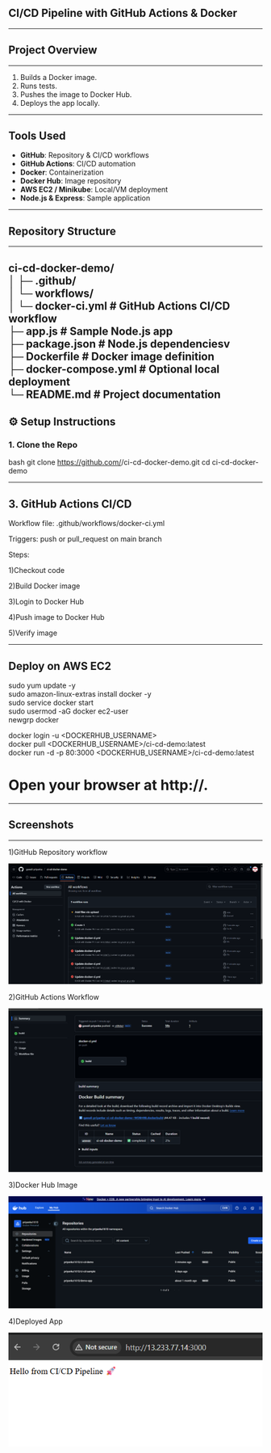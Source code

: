 ## CI/CD Pipeline with GitHub Actions & Docker
---
##  Project Overview
---
1. Builds a Docker image.
2. Runs tests.
3. Pushes the image to Docker Hub.
4. Deploys the app locally.

-----
##  Tools Used

- **GitHub**: Repository & CI/CD workflows
- **GitHub Actions**: CI/CD automation
- **Docker**: Containerization
- **Docker Hub**: Image repository
- **AWS EC2 / Minikube**: Local/VM deployment
- **Node.js & Express**: Sample application
----
##  Repository Structure
---
ci-cd-docker-demo/ <br>
│
├─ .github/ <br>
│ └─ workflows/ <br>
│ └─ docker-ci.yml # GitHub Actions CI/CD workflow <br>
├─ app.js # Sample Node.js app <br>
├─ package.json # Node.js dependenciesv <br>
├─ Dockerfile # Docker image definition <br>
├─ docker-compose.yml # Optional local deployment <br>
└─ README.md # Project documentation <br>
----
## ⚙️ Setup Instructions

### 1. Clone the Repo
bash
git clone https://github.com/<your-username>/ci-cd-docker-demo.git
cd ci-cd-docker-demo

----

## 3. GitHub Actions CI/CD

Workflow file: .github/workflows/docker-ci.yml

Triggers: push or pull_request on main branch

Steps:

1)Checkout code

2)Build Docker image

3)Login to Docker Hub

4)Push image to Docker Hub

5)Verify image

---

## Deploy on AWS EC2

sudo yum update -y <br>
sudo amazon-linux-extras install docker -y <br>
sudo service docker start <br>
sudo usermod -aG docker ec2-user <br>
newgrp docker <br>

docker login -u <DOCKERHUB_USERNAME> <br>
docker pull <DOCKERHUB_USERNAME>/ci-cd-demo:latest <br>
docker run -d -p 80:3000 <DOCKERHUB_USERNAME>/ci-cd-demo:latest <br>

# Open your browser at http://<EC2-Public-IP>.
---
## Screenshots
---
1)GitHub Repository workflow

![Branches](https://github.com/gawali-priyanka/ci-cd-docker-demo/blob/main/screenshorts/Github-repo-workflow.png?raw=true)

2)GitHub Actions Workflow

![Branches](https://github.com/gawali-priyanka/ci-cd-docker-demo/blob/main/screenshorts/Github-workflow.png?raw=true)

3)Docker Hub Image

![Branches](https://github.com/gawali-priyanka/ci-cd-docker-demo/blob/main/screenshorts/Dockerhub-image.png?raw=true)

4)Deployed App

![Branches](https://github.com/gawali-priyanka/ci-cd-docker-demo/blob/main/screenshorts/Deployment-application.png?raw=true)
